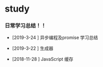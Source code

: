 # study
### 日常学习总结！！

* [2019-3-24 ] 
    异步编程及promise 学习总结
  
* [2019-3-22 ] 
  生成器
  
* [2018-11-28 ]
  JavaScript 缓存


